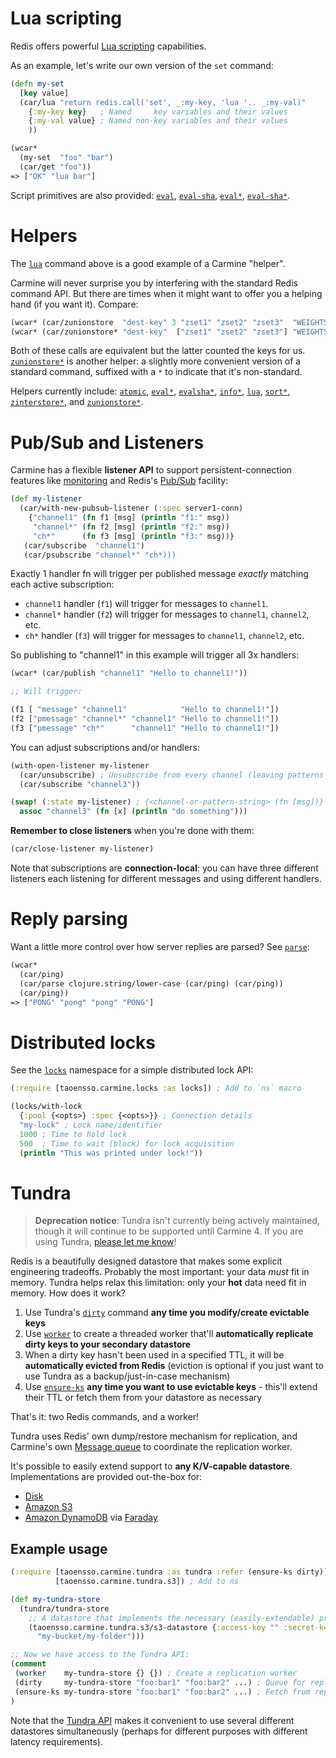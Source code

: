 # Lua scripting

Redis offers powerful [Lua scripting](https://redis.io/docs/interact/programmability/eval-intro) capabilities.

As an example, let's write our own version of the `set` command:

```clojure
(defn my-set
  [key value]
  (car/lua "return redis.call('set', _:my-key, 'lua '.. _:my-val)"
    {:my-key key}   ; Named     key variables and their values
    {:my-val value} ; Named non-key variables and their values
    ))

(wcar*
  (my-set  "foo" "bar")
  (car/get "foo"))
=> ["OK" "lua bar"]
```

Script primitives are also provided: [`eval`](https://cljdoc.org/d/com.taoensso/carmine/CURRENT/api/taoensso.carmine#eval), [`eval-sha`](https://taoensso.github.io/carmine/taoensso.carmine.html#var-evalsha), [`eval*`](https://taoensso.github.io/carmine/taoensso.carmine.html#var-eval*), [`eval-sha*`](https://taoensso.github.io/carmine/taoensso.carmine.html#var-evalsha*).

# Helpers

The [`lua`](https://cljdoc.org/d/com.taoensso/carmine/CURRENT/api/taoensso.carmine#lua) command above is a good example of a Carmine "helper".

Carmine will never surprise you by interfering with the standard Redis command API. But there are times when it might want to offer you a helping hand (if you want it). Compare:

```clojure
(wcar* (car/zunionstore  "dest-key" 3 "zset1" "zset2" "zset3"  "WEIGHTS" 2 3 5))
(wcar* (car/zunionstore* "dest-key"  ["zset1" "zset2" "zset3"] "WEIGHTS" 2 3 5))
```

Both of these calls are equivalent but the latter counted the keys for us. [`zunionstore*`](https://cljdoc.org/d/com.taoensso/carmine/CURRENT/api/taoensso.carmine#zunionstore*) is another helper: a slightly more convenient version of a standard command, suffixed with a `*` to indicate that it's non-standard.

Helpers currently include: [`atomic`](https://cljdoc.org/d/com.taoensso/carmine/CURRENT/api/taoensso.carmine#atomic), [`eval*`](https://cljdoc.org/d/com.taoensso/carmine/CURRENT/api/taoensso.carmine#eval*), [`evalsha*`](https://cljdoc.org/d/com.taoensso/carmine/CURRENT/api/taoensso.carmine#evalsha*), [`info*`](https://cljdoc.org/d/com.taoensso/carmine/CURRENT/api/taoensso.carmine#info*), [`lua`](https://cljdoc.org/d/com.taoensso/carmine/CURRENT/api/taoensso.carmine#lua), [`sort*`](https://cljdoc.org/d/com.taoensso/carmine/CURRENT/api/taoensso.carmine#sort*), [`zinterstore*`](https://cljdoc.org/d/com.taoensso/carmine/CURRENT/api/taoensso.carmine#zinterstore*), and [`zunionstore*`](https://cljdoc.org/d/com.taoensso/carmine/CURRENT/api/taoensso.carmine#zunionstore*).

# Pub/Sub and Listeners

Carmine has a flexible **listener API** to support persistent-connection features like [monitoring](https://redis.io/commands/monitor/) and Redis's [Pub/Sub](https://redis.io/docs/interact/pubsub/) facility:

```clojure
(def my-listener
  (car/with-new-pubsub-listener (:spec server1-conn)
    {"channel1" (fn f1 [msg] (println "f1:" msg))
     "channel*" (fn f2 [msg] (println "f2:" msg))
     "ch*"      (fn f3 [msg] (println "f3:" msg))}
   (car/subscribe  "channel1")
   (car/psubscribe "channel*" "ch*)))
```

Exactly 1 handler fn will trigger per published message *exactly* matching each active subscription:

  - `channel1` handler (`f1`) will trigger for messages to `channel1`.
  - `channel*` handler (`f2`) will trigger for messages to `channel1`, `channel2`, etc.
  - `ch*` handler (`f3`) will trigger for messages to `channel1`, `channel2`, etc.

So publishing to "channel1" in this example will trigger all 3x handlers:

```clojure
(wcar* (car/publish "channel1" "Hello to channel1!"))

;; Will trigger:

(f1 [ "message" "channel1"            "Hello to channel1!"])
(f2 ["pmessage" "channel*" "channel1" "Hello to channel1!"])
(f3 ["pmessage" "ch*"      "channel1" "Hello to channel1!"])
```

You can adjust subscriptions and/or handlers:

```clojure
(with-open-listener my-listener
  (car/unsubscribe) ; Unsubscribe from every channel (leaving patterns alone)
  (car/subscribe "channel3"))

(swap! (:state my-listener) ; {<channel-or-pattern-string> (fn [msg])}
  assoc "channel3" (fn [x] (println "do something")))
```

**Remember to close listeners** when you're done with them:

```clojure
(car/close-listener my-listener)
```

Note that subscriptions are **connection-local**: you can have three different listeners each listening for different messages and using different handlers.

# Reply parsing

Want a little more control over how server replies are parsed? See [`parse`](https://cljdoc.org/d/com.taoensso/carmine/CURRENT/api/taoensso.carmine#parse):

```clojure
(wcar*
  (car/ping)
  (car/parse clojure.string/lower-case (car/ping) (car/ping))
  (car/ping))
=> ["PONG" "pong" "pong" "PONG"]
```

# Distributed locks

See the [`locks`](https://cljdoc.org/d/com.taoensso/carmine/CURRENT/api/taoensso.carmine.locks) namespace for a simple distributed lock API:

```clojure
(:require [taoensso.carmine.locks :as locks]) ; Add to `ns` macro

(locks/with-lock
  {:pool {<opts>} :spec {<opts>}} ; Connection details
  "my-lock" ; Lock name/identifier
  1000 ; Time to hold lock
  500  ; Time to wait (block) for lock acquisition
  (println "This was printed under lock!"))
```

# Tundra

> **Deprecation notice**: Tundra isn't currently being actively maintained, though it will continue to be supported until Carmine 4. If you are using Tundra, [please let me know](https://www.taoensso.com/contact-me)!

Redis is a beautifully designed datastore that makes some explicit engineering tradeoffs. Probably the most important: your data _must_ fit in memory. Tundra helps relax this limitation: only your **hot** data need fit in memory. How does it work?

 1. Use Tundra's [`dirty`](https://cljdoc.org/d/com.taoensso/carmine/CURRENT/api/taoensso.carmine.tundra#dirty) command **any time you modify/create evictable keys**
 2. Use [`worker`](https://cljdoc.org/d/com.taoensso/carmine/CURRENT/api/taoensso.carmine.tundra#ITundraStore) to create a threaded worker that'll **automatically replicate dirty keys to your secondary datastore**
 3. When a dirty key hasn't been used in a specified TTL, it will be **automatically evicted from Redis** (eviction is optional if you just want to use Tundra as a backup/just-in-case mechanism)
 4. Use [`ensure-ks`](https://cljdoc.org/d/com.taoensso/carmine/CURRENT/api/taoensso.carmine.tundra#ensure-ks) **any time you want to use evictable keys** - this'll extend their TTL or fetch them from your datastore as necessary

That's it: two Redis commands, and a worker!

Tundra uses Redis' own dump/restore mechanism for replication, and Carmine's own [Message queue](./3-Message-queue) to coordinate the replication worker.

It's possible to easily extend support to **any K/V-capable datastore**.  
Implementations are provided out-the-box for:

- [Disk](https://cljdoc.org/d/com.taoensso/carmine/CURRENT/api/taoensso.carmine.tundra.disk)
- [Amazon S3](https://cljdoc.org/d/com.taoensso/carmine/CURRENT/api/taoensso.carmine.tundra.s3)
- [Amazon DynamoDB](https://cljdoc.org/d/com.taoensso/carmine/CURRENT/api/taoensso.carmine.tundra.faraday) via [Faraday](https://www.taoensso.com/faraday)

## Example usage

```clojure
(:require [taoensso.carmine.tundra :as tundra :refer (ensure-ks dirty)]
          [taoensso.carmine.tundra.s3]) ; Add to ns

(def my-tundra-store
  (tundra/tundra-store
    ;; A datastore that implements the necessary (easily-extendable) protocol:
    (taoensso.carmine.tundra.s3/s3-datastore {:access-key "" :secret-key ""}
      "my-bucket/my-folder")))

;; Now we have access to the Tundra API:
(comment
 (worker    my-tundra-store {} {}) ; Create a replication worker
 (dirty     my-tundra-store "foo:bar1" "foo:bar2" ...) ; Queue for replication
 (ensure-ks my-tundra-store "foo:bar1" "foo:bar2" ...) ; Fetch from replica when necessary
)
```

Note that the [Tundra API](https://cljdoc.org/d/com.taoensso/carmine/CURRENT/api/taoensso.carmine.tundra) makes it convenient to use several different datastores simultaneously (perhaps for different purposes with different latency requirements).